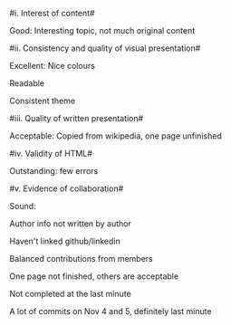 
#i. Interest of content#

Good: Interesting topic, not much original content

#ii. Consistency and quality of visual presentation#

Excellent: Nice colours

Readable

Consistent theme

#iii. Quality of written presentation#

Acceptable: Copied from wikipedia, one page unfinished

#iv. Validity of HTML#

Outstanding: few errors

#v. Evidence of collaboration#

Sound:

Author info not written by author

Haven't linked github/linkedin

Balanced contributions from members

One page not finished, others are acceptable

Not completed at the last minute

A lot of commits on Nov 4 and 5, definitely last minute
